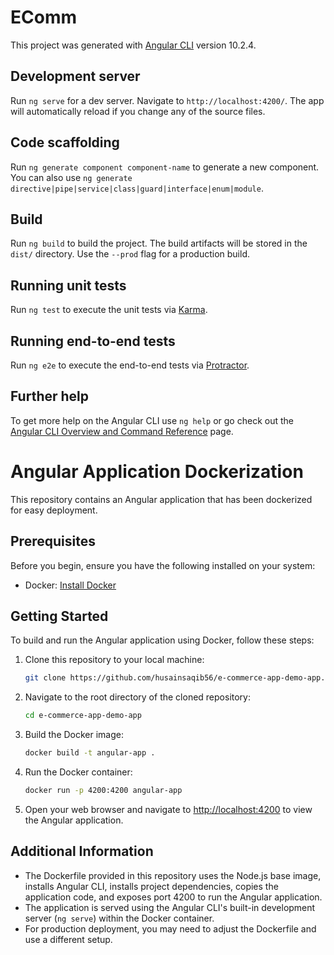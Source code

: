 # EComm

This project was generated with [Angular CLI](https://github.com/angular/angular-cli) version 10.2.4.

## Development server

Run `ng serve` for a dev server. Navigate to `http://localhost:4200/`. The app will automatically reload if you change any of the source files.

## Code scaffolding

Run `ng generate component component-name` to generate a new component. You can also use `ng generate directive|pipe|service|class|guard|interface|enum|module`.

## Build

Run `ng build` to build the project. The build artifacts will be stored in the `dist/` directory. Use the `--prod` flag for a production build.

## Running unit tests

Run `ng test` to execute the unit tests via [Karma](https://karma-runner.github.io).

## Running end-to-end tests

Run `ng e2e` to execute the end-to-end tests via [Protractor](http://www.protractortest.org/).

## Further help

To get more help on the Angular CLI use `ng help` or go check out the [Angular CLI Overview and Command Reference](https://angular.io/cli) page.



# Angular Application Dockerization

This repository contains an Angular application that has been dockerized for easy deployment.

## Prerequisites

Before you begin, ensure you have the following installed on your system:

- Docker: [Install Docker](https://docs.docker.com/get-docker/)

## Getting Started

To build and run the Angular application using Docker, follow these steps:

1. Clone this repository to your local machine:
   ```bash
   git clone https://github.com/husainsaqib56/e-commerce-app-demo-app.git
   ```

2. Navigate to the root directory of the cloned repository:
   ```bash
   cd e-commerce-app-demo-app
   ```

3. Build the Docker image:
   ```bash
   docker build -t angular-app .
   ```

4. Run the Docker container:
   ```bash
   docker run -p 4200:4200 angular-app
   ```

5. Open your web browser and navigate to [http://localhost:4200](http://localhost:4200) to view the Angular application.

## Additional Information

- The Dockerfile provided in this repository uses the Node.js base image, installs Angular CLI, installs project dependencies, copies the application code, and exposes port 4200 to run the Angular application.
- The application is served using the Angular CLI's built-in development server (`ng serve`) within the Docker container.
- For production deployment, you may need to adjust the Dockerfile and use a different setup.